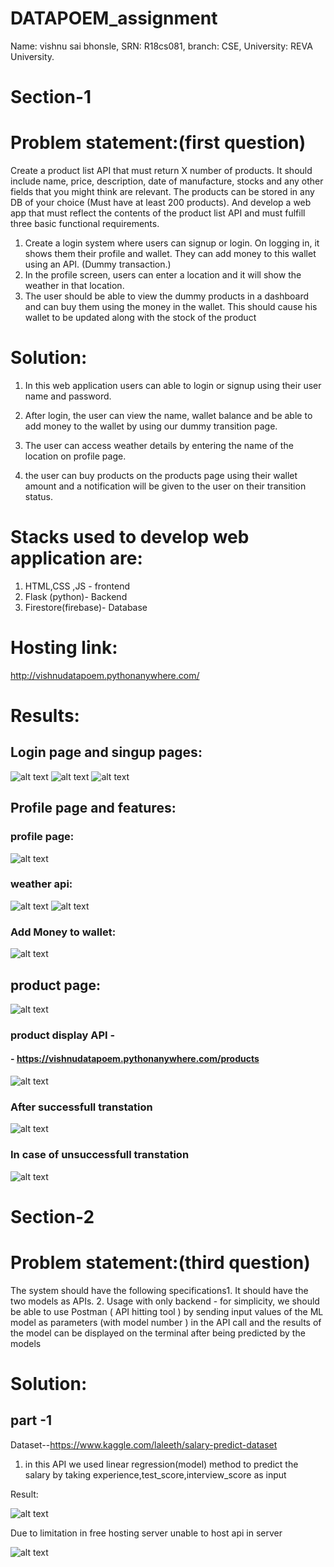 # DATAPOEM_assignment

Name: vishnu sai bhonsle,
SRN: R18cs081,
branch: CSE,
University: REVA University.

# Section-1 

# Problem statement:(first question)

Create a product list API that must return X number of products. It should include name, price, description, date of manufacture, stocks and any other fields that you might think are relevant. The products can be stored in any DB of your choice (Must have at least 200 products). And develop a web app that must reflect the contents of the product list API and must fulfill three basic functional requirements.
1. Create a login system where users can signup or login. On logging in, it shows them their profile and wallet. They can add money to this wallet using an API. (Dummy transaction.) 
2.  In the profile screen, users can enter a location and it will show the weather in that location.
3.  The user should be able to view the dummy products in a dashboard and can buy them using the money in the wallet. This should cause his wallet to be updated along with the stock of the product

# Solution:

1) In this web application users can able to login or signup using their user name and password.

 2) After login, the user can view the name, wallet balance and be able to add money to the wallet by using our dummy transition page.

3) The user can access weather details by entering the name of the location on profile page.


4)  the user can buy products on the products page using their wallet amount and a notification will be given to the user on their transition status.

# Stacks used to develop web application are:

1) HTML,CSS ,JS -  frontend
2) Flask (python)- Backend
3) Firestore(firebase)- Database

# Hosting link:

http://vishnudatapoem.pythonanywhere.com/

# Results:

## Login page and singup pages:

![alt text](https://github.com/vishnu4044/DATAPOEM_assignment/blob/main/images/img1.png?raw=true)
![alt text](https://github.com/vishnu4044/DATAPOEM_assignment/blob/main/images/img2.png?raw=true)
![alt text](https://github.com/vishnu4044/DATAPOEM_assignment/blob/main/images/img3.png?raw=true)


## Profile page and features:

### profile page:
![alt text](https://github.com/vishnu4044/DATAPOEM_assignment/blob/main/images/img4.png?raw=true)
### weather api:
![alt text](https://github.com/vishnu4044/DATAPOEM_assignment/blob/main/images/img5.png?raw=true)
![alt text](https://github.com/vishnu4044/DATAPOEM_assignment/blob/main/images/img6.png?raw=true)

### Add Money to wallet:

![alt text](https://github.com/vishnu4044/DATAPOEM_assignment/blob/main/images/img10.png?raw=true)

## product page:
![alt text](https://github.com/vishnu4044/DATAPOEM_assignment/blob/main/images/img7.png?raw=true)

### product display API -

#### - https://vishnudatapoem.pythonanywhere.com/products

![alt text](https://github.com/vishnu4044/DATAPOEM_assignment/blob/main/images/img7.png?raw=true)

### After successfull transtation

![alt text](https://github.com/vishnu4044/DATAPOEM_assignment/blob/main/images/img8.png?raw=true)

### In case of unsuccessfull transtation

![alt text](https://github.com/vishnu4044/DATAPOEM_assignment/blob/main/images/img9.png?raw=true)


# Section-2 

# Problem statement:(third question)

The system should have the following specifications1. It should have the two models as APIs.
2. Usage with only backend - for simplicity, we should be able to use Postman ( API
hitting tool ) by sending input values of the ML model as parameters (with model
number ) in the API call and the results of the model can be displayed on the terminal
after being predicted by the models

# Solution:

## part -1

Dataset--https://www.kaggle.com/laleeth/salary-predict-dataset

1) in this API we used linear regression(model) method to predict the salary by taking experience,test_score,interview_score as input

Result:

![alt text](https://github.com/vishnu4044/DATAPOEM_assignment/blob/main/images/img12.png?raw=true)

Due to limitation in free hosting server unable to host api in server

![alt text](https://github.com/vishnu4044/DATAPOEM_assignment/blob/main/images/img11.png?raw=true)


